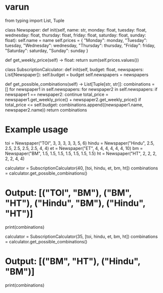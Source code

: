 # varun
from typing import List, Tuple

class Newspaper:
  def init(self, name: str, monday: float, tuesday: float, wednesday: float,
               thursday: float, friday: float, saturday: float, sunday: float):
    self.name = name
    self.prices = {
        "Monday": monday,
        "Tuesday": tuesday,
        "Wednesday": wednesday,
        "Thursday": thursday,
        "Friday": friday,
        "Saturday": saturday,
        "Sunday": sunday
    }
    
  def get_weekly_price(self) -> float:
    return sum(self.prices.values())
  

class SubscriptionCalculator:
  def init(self, budget: float, newspapers: List[Newspaper]):
    self.budget = budget
    self.newspapers = newspapers
    
  def get_possible_combinations(self) -> List[Tuple[str, str]]:
    combinations = []
    for newspaper1 in self.newspapers:
      for newspaper2 in self.newspapers:
        if newspaper1 == newspaper2:
          continue
        total_price = newspaper1.get_weekly_price() + newspaper2.get_weekly_price()
        if total_price <= self.budget:
          combinations.append((newspaper1.name, newspaper2.name))
    return combinations
  

# Example usage
toi = Newspaper("TOI", 3, 3, 3, 3, 3, 5, 6)
hindu = Newspaper("Hindu", 2.5, 2.5, 2.5, 2.5, 2.5, 4, 4)
et = Newspaper("ET", 4, 4, 4, 4, 4, 4, 10)
bm = Newspaper("BM", 1.5, 1.5, 1.5, 1.5, 1.5, 1.5, 1.5)
ht = Newspaper("HT", 2, 2, 2, 2, 2, 4, 4)

calculator = SubscriptionCalculator(40, [toi, hindu, et, bm, ht])
combinations = calculator.get_possible_combinations()

# Output: [("TOI", "BM"), ("BM", "HT"), ("Hindu", "BM"), ("Hindu", "HT")]
print(combinations)

calculator = SubscriptionCalculator(35, [toi, hindu, et, bm, ht])
combinations = calculator.get_possible_combinations()

# Output: [("BM", "HT"), ("Hindu", "BM")]
print(combinations)
